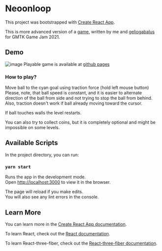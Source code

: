 # Neoonloop

This project was bootstrapped with [Create React App](https://github.com/facebook/create-react-app).

This is more advanced version of a [game](https://geliogabalus.itch.io/neonloop),
written by me and [geliogabalus](https://github.com/Geliogabalus) for GMTK Game Jam 2021.

## Demo

![image](https://user-images.githubusercontent.com/19696618/122767825-b605b500-d2ab-11eb-9db5-6d8c36137766.png)
Playable game is available at [github pages](http://copperkraft.github.io/neonloop)

### How to play?
Move ball to the cyan goal using traction force (hold left mouse button)
Please, note, that ball speed is constant, and it is easier to alternate direction of
the ball from side and not trying to stop the ball from behind.  
Also, traction doesn't work if ball already moving toward the cursor. 

If ball touches walls the level restarts.

You can also try to collect coins, but it is completely optional and might be impossible on some levels.

## Available Scripts

In the project directory, you can run:

### `yarn start`

Runs the app in the development mode.\
Open [http://localhost:3000](http://localhost:3000) to view it in the browser.

The page will reload if you make edits.\
You will also see any lint errors in the console.

## Learn More

You can learn more in the [Create React App documentation](https://facebook.github.io/create-react-app/docs/getting-started).

To learn React, check out the [React documentation](https://reactjs.org/).

To learn React-three-fiber, check out the [React-three-fiber documentation](https://github.com/pmndrs/react-three-fiber).

